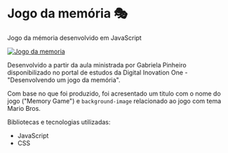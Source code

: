 # Jogo da memória 🎭
Jogo da mémoria desenvolvido em JavaScript

[![Jogo da memoria](https://i.imgur.com/gmVB3NF.png "Jogo da memoria")](https:// "Jogo da memoria")

Desenvolvido a partir da aula ministrada por Gabriela Pinheiro disponibilizado no portal de estudos da Digital Inovation One - "Desenvolvendo um jogo da memória".

Com base no que foi produzido, foi acresentado um titulo com o nome do jogo ("Memory Game") e `background-image` relacionado ao jogo com tema Mario Bros.

Bibliotecas e tecnologias utilizadas:
- JavaScript
- CSS
